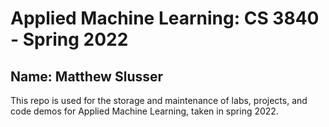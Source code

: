 # Applied Machine Learning: CS 3840 - Spring 2022

## Name: Matthew Slusser

This repo is used for the storage and maintenance of labs, projects, and code demos for Applied Machine Learning, taken in spring 2022.

